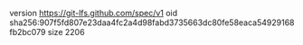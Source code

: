 version https://git-lfs.github.com/spec/v1
oid sha256:907f5fd807e23daa4fc2a4d98fabd3735663dc80fe58eaca54929168fb2bc079
size 2206
